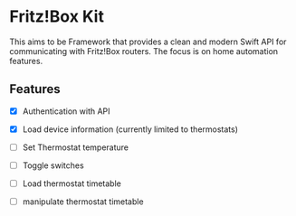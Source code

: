 #  Fritz!Box Kit

This aims to be Framework that provides a clean and modern Swift API for communicating with Fritz!Box routers. The focus is on home automation features.

## Features

- [x] Authentication with API
- [x] Load device information (currently limited to thermostats)
- [ ] Set Thermostat temperature
- [ ] Toggle switches
- [ ] Load thermostat timetable
- [ ] manipulate thermostat timetable

